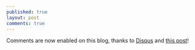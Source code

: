 ```yaml
---
published: true
layout: post
comments: true
---
```


Comments are now enabled on this blog, thanks to [Disqus](https://disqus.com/) and [this post](http://joshualande.com/jekyll-github-pages-poole/)!

